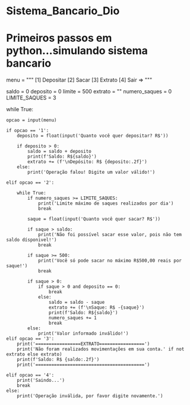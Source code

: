 # Sistema_Bancario_Dio
# Primeiros passos em python...simulando sistema bancario

menu = """
[1] Depositar
[2] Sacar
[3] Extrato
[4] Sair
=> """

saldo = 0
deposito = 0
limite = 500
extrato = ""
numero_saques = 0
LIMITE_SAQUES = 3

while True:

    opcao = input(menu)

    if opcao == '1':
        deposito = float(input('Quanto você quer depositar? R$'))

        if deposito > 0:
            saldo = saldo + deposito
            print(f'Saldo: R${saldo}')
            extrato += (f'\nDepósito: R$ {deposito:.2f}')
        else:
            print('Operação falou! Digite um valor válido!')

    elif opcao == '2':

        while True:
            if numero_saques >= LIMITE_SAQUES:
                print('Limite máximo de saques realizados por dia')
                break

            saque = float(input('Quanto você quer sacar? R$'))

            if saque > saldo:
                print('Não foi possível sacar esse valor, pois não tem saldo dísponivel!')
                break

            if saque >= 500:
                print('Você só pode sacar no máximo R$500,00 reais por saque!')
                break

            if saque > 0:
                if saque > 0 and deposito == 0:
                    break
                else:
                    saldo = saldo - saque
                    extrato += (f'\nSaque: R$ -{saque}')
                    print(f'Saldo: R${saldo}')
                    numero_saques += 1
                    break
            else:
                print('Valor informado inválido!')
    elif opcao == '3':
        print('=================EXTRATO=================')
        print('Não foram realizados movimentações em sua conta.' if not extrato else extrato)
        print(f'Saldo: R$ {saldo:.2f}')
        print('=========================================')

    elif opcao == '4':
        print('Saindo...')
        break
    else:
        print('Operação inválida, por favor digite novamente.')
